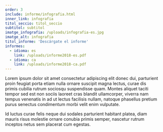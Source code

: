 ```yaml
---
order: 3
include: informe/infografia.html
inner_link: infografia
titol_seccio: titol_seccio
subtitol: subtitol
imatge_infografia: /uploads/infografia-es.jpg
imatge_alt: infografia
titol_informe: 'Descárgate el informe'
informes:
  - idioma: es
    link: /uploads/informe2018-es.pdf
  - idioma: ca
    link: /uploads/informe2018-ca.pdf
---
```

Lorem ipsum dolor sit amet consectetur adipiscing elit donec dui, parturient proin feugiat porta etiam nulla ornare suscipit magna lectus, curae dis primis cubilia rutrum sociosqu suspendisse quam. Montes aliquet taciti tempor sed est non sociis laoreet cras blandit ullamcorper, viverra nam tempus venenatis in ad ut lectus facilisis nullam, natoque phasellus pretium purus senectus condimentum morbi velit enim vulputate.

Id luctus curae felis neque dui sodales parturient habitant platea, diam mauris risus molestie ornare conubia primis semper, nascetur rutrum inceptos netus sem placerat cum egestas.
